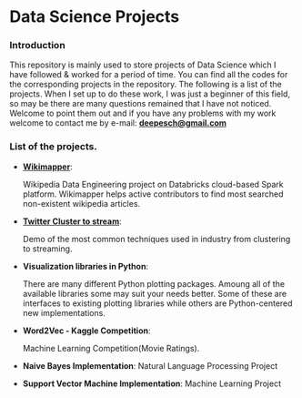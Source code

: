 Data Science Projects 
=====================================


### Introduction

This repository is mainly used to store projects of Data Science which I have followed & worked for a period of time. You can find all the codes for the corresponding projects in the repository. The following is a list of the projects. When I set up to do these work, I was just a beginner of this field, so may be there are many questions remained that I have not noticed. Welcome to point them out and if you have any problems with my work welcome to contact me by e-mail:  **deepesch@gmail.com**

### List of the projects.
 * **[Wikimapper](https://github.com/deepesch/deepesch.github.io/tree/master/wikimapper)**:  
      
      Wikipedia Data Engineering project on Databricks cloud-based Spark platform. Wikimapper helps active contributors to find most searched non-existent wikipedia articles. 



  * **[Twitter Cluster to stream](https://github.com/deepesch/deepesch.github.io/tree/master/Twitter%20Cluster%20to%20Stream)**:  
      
      Demo of the most common techniques used in industry from clustering to streaming.


  * **Visualization libraries in Python**:
      
      There are many different Python plotting packages. Amoung all of the  available libraries some may suit your needs better. Some of these are interfaces to existing plotting libraries while others are Python-centered new implementations.

  * **Word2Vec - Kaggle Competition**:
      
      Machine Learning Competition(Movie Ratings).

  * **Naive Bayes Implementation**:
      Natural Language Processing Project

  * **Support Vector Machine Implementation**:
      Machine Learning Project
      
 








